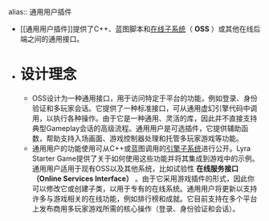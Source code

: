 alias:: 通用用户插件

- [[通用用户插件]]提供了C++、蓝图脚本和[在线子系统](https://docs.unrealengine.com/5.3/zh-CN/online-subsystem-in-unreal-engine)（ **OSS** ）或其他在线后端之间的通用接口。
- # 设计理念
	- OSS设计为一种通用接口，用于访问特定于平台的功能，例如登录、身份验证和多玩家会话。它提供了一种标准接口，可从通用虚幻引擎代码中调用，以执行各种操作。由于它是一种通用、灵活的库，因此并不直接支持典型Gameplay会话的高级流程。通用用户是可选插件，它提供辅助函数，帮助支持入场画面、游戏控制器处理和托管多玩家游戏等功能。
	- 通用用户的功能使用可从C++或蓝图调用的[引擎子系统](https://docs.unrealengine.com/5.3/zh-CN/programming-subsystems-in-unreal-engine)进行公开。Lyra Starter Game提供了关于如何使用这些功能并将其集成到游戏中的示例。通用用户适用于现有OSS以及其他系统，比如试验性 **在线服务接口（Online Services Interface）** 。由于它采用游戏插件的形式，因此你可以修改它或创建子类，以用于专有的在线系统。通用用户将更新以支持许多与游戏相关的在线功能，例如排行榜和成就。它目前支持在多个平台上发布商用多玩家游戏所需的核心操作（登录、身份验证和会话）。